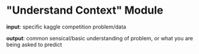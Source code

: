 # "Understand Context" Module

**input**: specific kaggle competition problem/data

**output**: common sensical/basic understanding of problem, or what you are being asked to predict
